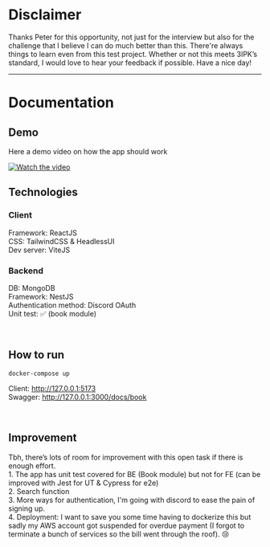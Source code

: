 # Disclaimer

Thanks Peter for this opportunity, not just for the interview but also for the challenge that I believe I can do much better than this. There're always things to learn even from this test project. Whether or not this meets 3IPK’s standard, I would love to hear your feedback if possible. Have a nice day!

---

# Documentation

## Demo

Here a demo video on how the app should work

[![Watch the video](https://i.postimg.cc/5ykDLxgG/thumbnail.jpg)](https://youtu.be/-iU7erGQwZc)

## Technologies

### Client

Framework: ReactJS <br/>
CSS: TailwindCSS & HeadlessUI <br/>
Dev server: ViteJS <br/>

### Backend

DB: MongoDB <br/>
Framework: NestJS <br/>
Authentication method: Discord OAuth <br/>
Unit test: ✅ (book module)

<br/>

## How to run

```
docker-compose up
```

Client: http://127.0.0.1:5173 <br/>
Swagger: http://127.0.0.1:3000/docs/book

<br />

## Improvement

Tbh, there’s lots of room for improvement with this open task if there is enough effort.
<br/>1. The app has unit test covered for BE (Book module) but not for FE (can be improved with Jest for UT & Cypress for e2e)
<br/>2. Search function
<br/>3. More ways for authentication, I'm going with discord to ease the pain of signing up.
<br/>4. Deployment: I want to save you some time having to dockerize this but sadly my AWS account got suspended for overdue payment (I forgot to terminate a bunch of services so the bill went through the roof). 😢
